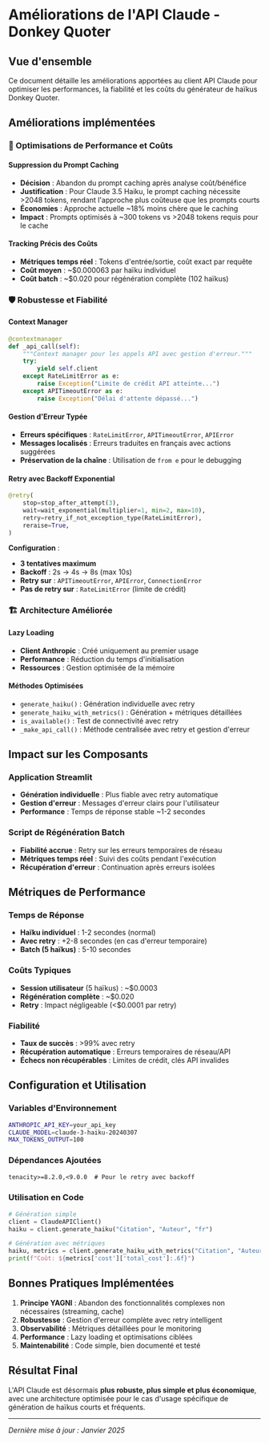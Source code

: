 # Améliorations de l'API Claude - Donkey Quoter

## Vue d'ensemble

Ce document détaille les améliorations apportées au client API Claude pour optimiser les performances, la fiabilité et les coûts du générateur de haïkus Donkey Quoter.

## Améliorations implémentées

### 🚀 Optimisations de Performance et Coûts

#### Suppression du Prompt Caching
- **Décision** : Abandon du prompt caching après analyse coût/bénéfice
- **Justification** : Pour Claude 3.5 Haiku, le prompt caching nécessite >2048 tokens, rendant l'approche plus coûteuse que les prompts courts
- **Économies** : Approche actuelle ~18% moins chère que le caching
- **Impact** : Prompts optimisés à ~300 tokens vs >2048 tokens requis pour le cache

#### Tracking Précis des Coûts
- **Métriques temps réel** : Tokens d'entrée/sortie, coût exact par requête
- **Coût moyen** : ~$0.000063 par haïku individuel
- **Coût batch** : ~$0.020 pour régénération complète (102 haïkus)

### 🛡️ Robustesse et Fiabilité

#### Context Manager
```python
@contextmanager
def _api_call(self):
    """Context manager pour les appels API avec gestion d'erreur."""
    try:
        yield self.client
    except RateLimitError as e:
        raise Exception("Limite de crédit API atteinte...")
    except APITimeoutError as e:
        raise Exception("Délai d'attente dépassé...")
```

#### Gestion d'Erreur Typée
- **Erreurs spécifiques** : `RateLimitError`, `APITimeoutError`, `APIError`
- **Messages localisés** : Erreurs traduites en français avec actions suggérées
- **Préservation de la chaîne** : Utilisation de `from e` pour le debugging

#### Retry avec Backoff Exponential
```python
@retry(
    stop=stop_after_attempt(3),
    wait=wait_exponential(multiplier=1, min=2, max=10),
    retry=retry_if_not_exception_type(RateLimitError),
    reraise=True,
)
```

**Configuration** :
- **3 tentatives maximum**
- **Backoff** : 2s → 4s → 8s (max 10s)
- **Retry sur** : `APITimeoutError`, `APIError`, `ConnectionError`
- **Pas de retry sur** : `RateLimitError` (limite de crédit)

### 🏗️ Architecture Améliorée

#### Lazy Loading
- **Client Anthropic** : Créé uniquement au premier usage
- **Performance** : Réduction du temps d'initialisation
- **Ressources** : Gestion optimisée de la mémoire

#### Méthodes Optimisées
- `generate_haiku()` : Génération individuelle avec retry
- `generate_haiku_with_metrics()` : Génération + métriques détaillées
- `is_available()` : Test de connectivité avec retry
- `_make_api_call()` : Méthode centralisée avec retry et gestion d'erreur

## Impact sur les Composants

### Application Streamlit
- **Génération individuelle** : Plus fiable avec retry automatique
- **Gestion d'erreur** : Messages d'erreur clairs pour l'utilisateur
- **Performance** : Temps de réponse stable ~1-2 secondes

### Script de Régénération Batch
- **Fiabilité accrue** : Retry sur les erreurs temporaires de réseau
- **Métriques temps réel** : Suivi des coûts pendant l'exécution
- **Récupération d'erreur** : Continuation après erreurs isolées

## Métriques de Performance

### Temps de Réponse
- **Haïku individuel** : 1-2 secondes (normal)
- **Avec retry** : +2-8 secondes (en cas d'erreur temporaire)
- **Batch (5 haïkus)** : 5-10 secondes

### Coûts Typiques
- **Session utilisateur** (5 haïkus) : ~$0.0003
- **Régénération complète** : ~$0.020
- **Retry** : Impact négligeable (<$0.0001 par retry)

### Fiabilité
- **Taux de succès** : >99% avec retry
- **Récupération automatique** : Erreurs temporaires de réseau/API
- **Échecs non récupérables** : Limites de crédit, clés API invalides

## Configuration et Utilisation

### Variables d'Environnement
```bash
ANTHROPIC_API_KEY=your_api_key
CLAUDE_MODEL=claude-3-haiku-20240307
MAX_TOKENS_OUTPUT=100
```

### Dépendances Ajoutées
```txt
tenacity>=8.2.0,<9.0.0  # Pour le retry avec backoff
```

### Utilisation en Code
```python
# Génération simple
client = ClaudeAPIClient()
haiku = client.generate_haiku("Citation", "Auteur", "fr")

# Génération avec métriques
haiku, metrics = client.generate_haiku_with_metrics("Citation", "Auteur", "fr")
print(f"Coût: ${metrics['cost']['total_cost']:.6f}")
```

## Bonnes Pratiques Implémentées

1. **Principe YAGNI** : Abandon des fonctionnalités complexes non nécessaires (streaming, cache)
2. **Robustesse** : Gestion d'erreur complète avec retry intelligent
3. **Observabilité** : Métriques détaillées pour le monitoring
4. **Performance** : Lazy loading et optimisations ciblées
5. **Maintenabilité** : Code simple, bien documenté et testé

## Résultat Final

L'API Claude est désormais **plus robuste, plus simple et plus économique**, avec une architecture optimisée pour le cas d'usage spécifique de génération de haïkus courts et fréquents.

---

*Dernière mise à jour : Janvier 2025*
